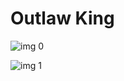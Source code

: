 # Outlaw King

![img 0](https://i.imgur.com/Hx6OWDo.jpg)

![img 1](https://i.imgur.com/L0CxWqb.jpg)

